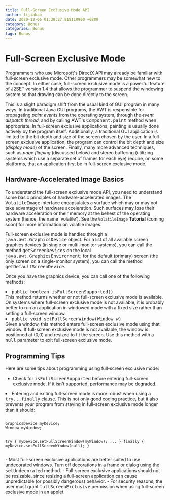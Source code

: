 ```yaml
---
title: Full-Screen Exclusive Mode API
author: lijiabao
date: 2020-12-06 01:38:27.818110900 +0800
category: Bonus
categories: Bonus
tags: Bonus
---
```


# Full-Screen Exclusive Mode

Programmers who use Microsoft's DirectX API may already be familiar with full-screen exclusive mode. Other programmers may be somewhat new to the concept. In either case, full-screen exclusive mode is a powerful feature of J2SE&#8482; version 1.4 that allows the programmer to suspend the windowing system so that drawing can be done directly to the screen.

This is a slight paradigm shift from the usual kind of GUI program in many ways. In traditional Java GUI programs, the AWT is responsible for propagating *paint events* from the operating system, through the *event dispatch thread*, and by calling AWT's <tt>Component.paint</tt> method when appropriate. In full-screen exclusive applications, painting is usually done actively by the program itself. Additionally, a traditional GUI application is limited to the bit depth and size of the screen chosen by the user. In a full-screen exclusive application, the program can control the bit depth and size (*display mode*) of the screen. Finally, many more advanced techniques, such as *page flipping* (discussed below) and stereo buffering (utilizing systems which use a separate set of frames for each eye) require, on some platforms, that an application first be in full-screen exclusive mode.

## Hardware-Accelerated Image Basics

To understand the full-screen exclusive mode API, you need to understand some basic principles of hardware-accelerated images. The <tt>VolatileImage</tt> interface encapsulates a surface which may or may not take advantage of hardware acceleration. Such surfaces may lose their hardware acceleration or their memory at the behest of the operating system (hence, the name 'volatile'). See the `VolatileImage` **Tutorial** (coming soon) for more information on volatile images.

Full-screen exclusive mode is handled through a <tt>java.awt.GraphicsDevice</tt> object. For a list of all available screen graphics devices (in single or multi-monitor systems), you can call the method <tt>getScreenDevices</tt> on the local <tt>java.awt.GraphicsEnvironment</tt>; for the default (primary) screen (the only screen on a single-monitor system), you can call the method <tt>getDefaultScreenDevice</tt>.

Once you have the graphics device, you can call one of the following methods:

<li><tt>public boolean isFullScreenSupported()</tt><br />
This method returns whether or not full-screen exclusive mode is available. On systems where full-screen exclusive mode is not available, it is probably better to run an application in windowed mode with a fixed size rather than setting a full-screen window.
</li>
<li><tt>public void setFullScreenWindow(Window w)</tt><br />
Given a window, this method enters full-screen exclusive mode using that window. If full-screen exclusive mode is not available, the window is positioned at (0,0) and resized to fit the screen. Use this method with a <tt>null</tt> parameter to exit full-screen exclusive mode.
</li>

## Programming Tips

Here are some tips about programming using full-screen exclusive mode:

- Check for <tt>isFullScreenSupported</tt> before entering full-screen exclusive mode. If it isn't supported, performance may be degraded.
<li>Entering and exiting full-screen mode is more robust when using a <tt>try...finally</tt> clause. This is not only good coding practice, but it also prevents your program from staying in full-screen exclusive mode longer than it should:
<pre><code>
GraphicsDevice myDevice;
Window myWindow;

try {
    myDevice.setFullScreenWindow(myWindow);
    ...
} finally {
    myDevice.setFullScreenWindow(null);
}
</code></pre>
</li>
- Most full-screen exclusive applications are better suited to use undecorated windows. Turn off decorations in a frame or dialog using the <tt>setUndecorated</tt> method.
- Full-screen exclusive applications should not be resizable, since resizing a full-screen application can cause unpredictable (or possibly dangerous) behavior.
- For security reasons, the user must grant <tt>fullScreenExclusive</tt> permission when using full-screen exclusive mode in an applet.
